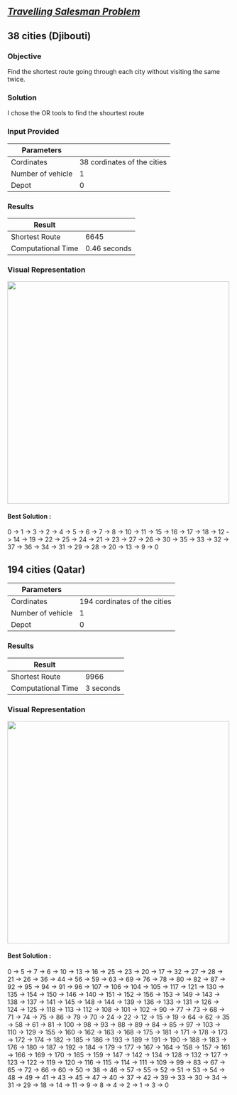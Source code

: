 ## [*Travelling Salesman Problem*](https://en.wikipedia.org/wiki/Travelling_salesman_problem)

## 38 cities (Djibouti)

### Objective 

Find the shortest route going through each city without visiting the same twice.

### Solution 

I chose the OR tools to find the shourtest route  

### Input Provided 

| Parameters  | | 
| --- | --- |
| Cordinates | 38 cordinates of the cities |
| Number of vehicle | 1 |
| Depot| 0 |



### Results
  
| Result   | | 
| --- | --- |
| Shortest Route  | 6645 |
| Computational Time| 0.46 seconds |

### Visual Representation 

<image src = "https://github.com/princys-lab/Metaheuristics/blob/master/TSP/TSP_38.PNG" width = "500">

#### Best Solution  : 
 0 -> 1 -> 3 -> 2 -> 4 -> 5 -> 6 -> 7 -> 8 -> 10 -> 11 -> 15 -> 16 -> 17 -> 18 -> 12 -> 14 -> 19 -> 22 -> 25 -> 24 -> 21 -> 23 -> 27 -> 26 -> 30 -> 35 -> 33 -> 32 -> 37 -> 36 -> 34 -> 31 -> 29 -> 28 -> 20 -> 13 -> 9 -> 0
 
## 194 cities (Qatar)

| Parameters  | | 
| --- | --- |
| Cordinates | 194 cordinates of the cities |
| Number of vehicle | 1 |
| Depot| 0 |

### Results
  
| Result   | | 
| --- | --- |
| Shortest Route  | 9966 |
| Computational Time| 3 seconds |

### Visual Representation 

<image src = "https://github.com/princys-lab/Metaheuristics/blob/master/TSP/TSP_194.PNG" width = "500">


#### Best Solution  :
 0 -> 5 -> 7 -> 6 -> 10 -> 13 -> 16 -> 25 -> 23 -> 20 -> 17 -> 32 -> 27 -> 28 -> 21 -> 26 -> 36 -> 44 -> 56 -> 59 -> 63 -> 69 -> 76 -> 78 -> 80 -> 82 -> 87 -> 92 -> 95 -> 94 -> 91 -> 96 -> 107 -> 106 -> 104 -> 105 -> 117 -> 121 -> 130 -> 135 -> 154 -> 150 -> 146 -> 140 -> 151 -> 152 -> 156 -> 153 -> 149 -> 143 -> 138 -> 137 -> 141 -> 145 -> 148 -> 144 -> 139 -> 136 -> 133 -> 131 -> 126 -> 124 -> 125 -> 118 -> 113 -> 112 -> 108 -> 101 -> 102 -> 90 -> 77 -> 73 -> 68 -> 71 -> 74 -> 75 -> 86 -> 79 -> 70 -> 24 -> 22 -> 12 -> 15 -> 19 -> 64 -> 62 -> 35 -> 58 -> 61 -> 81 -> 100 -> 98 -> 93 -> 88 -> 89 -> 84 -> 85 -> 97 -> 103 -> 110 -> 129 -> 155 -> 160 -> 162 -> 163 -> 168 -> 175 -> 181 -> 171 -> 178 -> 173 -> 172 -> 174 -> 182 -> 185 -> 186 -> 193 -> 189 -> 191 -> 190 -> 188 -> 183 -> 176 -> 180 -> 187 -> 192 -> 184 -> 179 -> 177 -> 167 -> 164 -> 158 -> 157 -> 161 -> 166 -> 169 -> 170 -> 165 -> 159 -> 147 -> 142 -> 134 -> 128 -> 132 -> 127 -> 123 -> 122 -> 119 -> 120 -> 116 -> 115 -> 114 -> 111 -> 109 -> 99 -> 83 -> 67 -> 65 -> 72 -> 66 -> 60 -> 50 -> 38 -> 46 -> 57 -> 55 -> 52 -> 51 -> 53 -> 54 -> 48 -> 49 -> 41 -> 43 -> 45 -> 47 -> 40 -> 37 -> 42 -> 39 -> 33 -> 30 -> 34 -> 31 -> 29 -> 18 -> 14 -> 11 -> 9 -> 8 -> 4 -> 2 -> 1 -> 3 -> 0

